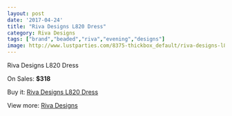 ```yaml
---
layout: post
date: '2017-04-24'
title: "Riva Designs L820 Dress"
category: Riva Designs
tags: ["brand","beaded","riva","evening","designs"]
image: http://www.lustparties.com/8375-thickbox_default/riva-designs-l820-dress.jpg
---
```

Riva Designs L820 Dress

On Sales: **$318**
<a href="https://www.lustparties.com/en/riva-designs/2828-riva-designs-l820-dress.html"><amp-img layout="responsive" width="600" height="600" src="//www.lustparties.com/8375-thickbox_default/riva-designs-l820-dress.jpg" alt="Riva Designs L820 Dress 0" /></a>
<a href="https://www.lustparties.com/en/riva-designs/2828-riva-designs-l820-dress.html"><amp-img layout="responsive" width="600" height="600" src="//www.lustparties.com/8376-thickbox_default/riva-designs-l820-dress.jpg" alt="Riva Designs L820 Dress 1" /></a>

Buy it: [Riva Designs L820 Dress](https://www.lustparties.com/en/riva-designs/2828-riva-designs-l820-dress.html "Riva Designs L820 Dress")

View more: [Riva Designs](https://www.lustparties.com/en/6-riva-designs "Riva Designs")